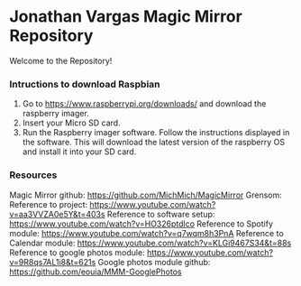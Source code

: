 # Jonathan Vargas Magic Mirror Repository

Welcome to the Repository! 

### Intructions to download Raspbian
1. Go to https://www.raspberrypi.org/downloads/ and download the raspberry imager.
2. Insert your Micro SD card.
3. Run the Raspberry imager software. Follow the instructions displayed in the software.
  This will download the latest version of the raspberry OS and install it into your SD card.

### Resources
Magic Mirror github: https://github.com/MichMich/MagicMirror
Grensom:
  Reference to project: https://www.youtube.com/watch?v=aa3VVZA0e5Y&t=403s
  Reference to software setup: https://www.youtube.com/watch?v=HO326ptdlco
  Reference to Spotify module: https://www.youtube.com/watch?v=q7wqm8h3PnA
  Reference to Calendar module: https://www.youtube.com/watch?v=KLGi9467S34&t=88s
Reference to google photos module: https://www.youtube.com/watch?v=9R8qs7AL1i8&t=621s
Google photos module github: https://github.com/eouia/MMM-GooglePhotos
